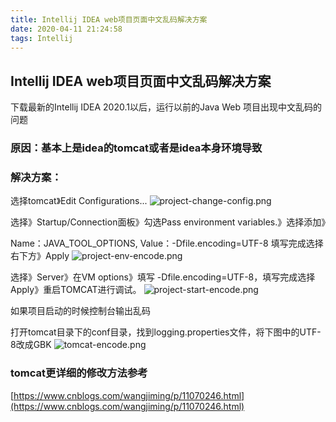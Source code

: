 ```yaml
---
title: Intellij IDEA web项目页面中文乱码解决方案
date: 2020-04-11 21:24:58
tags: Intellij
---
```


## Intellij IDEA web项目页面中文乱码解决方案

下载最新的Intellij IDEA 2020.1以后，运行以前的Java Web 项目出现中文乱码的问题

### 原因：基本上是idea的tomcat或者是idea本身环境导致

### 解决方案：

选择tomcat》Edit Configurations...
![project-change-config.png](http://q.265265.xyz/imgs/blog/7x92Mwo8ztEqjCk.png)

选择》Startup/Connection面板》勾选Pass environment variables.》选择添加》

Name：JAVA_TOOL_OPTIONS, Value：-Dfile.encoding=UTF-8  填写完成选择右下方》Apply
![project-env-encode.png](http://q.265265.xyz/imgs/blog/ZgLb3UrzSB5wDmp.png)

选择》Server》在VM options》填写 -Dfile.encoding=UTF-8，填写完成选择Apply》重启TOMCAT进行调试。
![project-start-encode.png](http://q.265265.xyz/imgs/blog/poOwV3Yn5SsmHji.png)

如果项目启动的时候控制台输出乱码

打开tomcat目录下的conf目录，找到logging.properties文件，将下图中的UTF-8改成GBK
![tomcat-encode.png](http://q.265265.xyz/imgs/blog/uolzChvnFG73Sbp.png)

### tomcat更详细的修改方法参考
[https://www.cnblogs.com/wangjiming/p/11070246.html](https://www.cnblogs.com/wangjiming/p/11070246.html)
